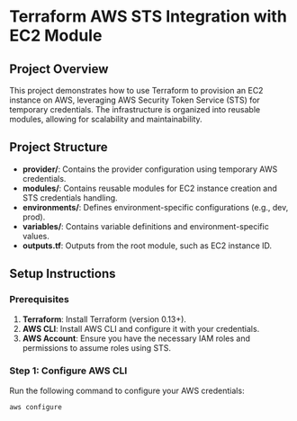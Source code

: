 # Terraform AWS STS Integration with EC2 Module

## Project Overview

This project demonstrates how to use Terraform to provision an EC2 instance on AWS, leveraging AWS Security Token Service (STS) for temporary credentials. The infrastructure is organized into reusable modules, allowing for scalability and maintainability.

## Project Structure

- **provider/**: Contains the provider configuration using temporary AWS credentials.
- **modules/**: Contains reusable modules for EC2 instance creation and STS credentials handling.
- **environments/**: Defines environment-specific configurations (e.g., dev, prod).
- **variables/**: Contains variable definitions and environment-specific values.
- **outputs.tf**: Outputs from the root module, such as EC2 instance ID.

## Setup Instructions

### Prerequisites

1. **Terraform**: Install Terraform (version 0.13+).
2. **AWS CLI**: Install AWS CLI and configure it with your credentials.
3. **AWS Account**: Ensure you have the necessary IAM roles and permissions to assume roles using STS.

### Step 1: Configure AWS CLI
Run the following command to configure your AWS credentials:

```bash
aws configure
